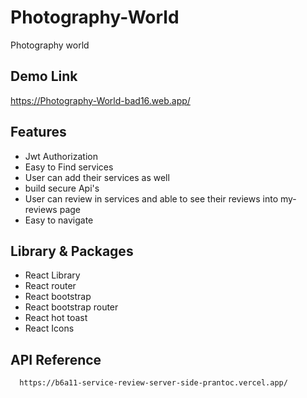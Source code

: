 # Photography-World

Photography world


## Demo Link

https://Photography-World-bad16.web.app/


## Features

- Jwt Authorization
- Easy to Find services
- User can add their services as well
- build secure Api's 
- User can review in services and able to see their reviews into my-reviews page
- Easy to navigate


## Library & Packages 
- React Library
- React router
- React bootstrap
- React bootstrap router
- React hot toast
- React Icons
## API Reference
```
  https://b6a11-service-review-server-side-prantoc.vercel.app/
```



